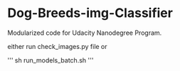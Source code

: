 # Dog-Breeds-img-Classifier

Modularized code for Udacity Nanodegree Program.


either run check_images.py file or

'''
sh run_models_batch.sh
'''

